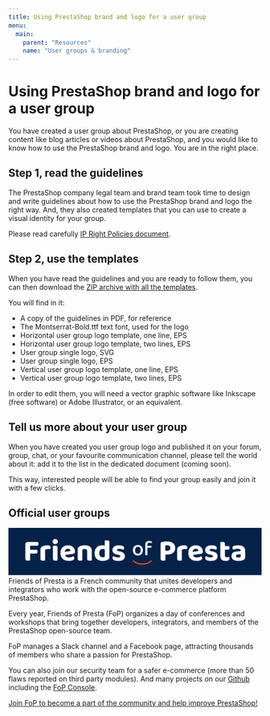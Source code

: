 ```yaml
---
title: Using PrestaShop brand and logo for a user group
menu:
  main:
    parent: "Resources"
    name: "User groups & branding"
---
```


# Using PrestaShop brand and logo for a user group

You have created a user group about PrestaShop, or you are creating content like blog articles or videos about PrestaShop, and you would like to know how to use the PrestaShop brand and logo. You are in the right place.


## Step 1, read the guidelines

The PrestaShop company legal team and brand team took time to design and write guidelines about how to use the PrestaShop brand and logo the right way. And, they also created templates that you can use to create a visual identity for your group.

Please read carefully [IP Right Policies document](/files/ip-right-policies.pdf).


## Step 2, use the templates

When you have read the guidelines and you are ready to follow them, you can then download the [ZIP archive with all the templates](/files/PrestaShop_Privacy_Policies.zip).

You will find in it:
- A copy of the guidelines in PDF, for reference
- The Montserrat-Bold.ttf text font, used for the logo
- Horizontal user group logo template, one line, EPS
- Horizontal user group logo template, two lines, EPS
- User group single logo, SVG
- User group single logo, EPS
- Vertical user group logo template, one line, EPS
- Vertical user group logo template, two lines, EPS

In order to edit them, you will need a vector graphic software like Inkscape (free software) or Adobe Illustrator, or an equivalent.


## Tell us more about your user group

When you have created you user group logo and published it on your forum, group, chat, or your favourite communication channel, please tell the world about it: add it to the list in the dedicated document (coming soon).

This way, interested people will be able to find your group easily and join it with a few clicks.

## Official user groups

![Friends of Presta](fop_logotype-horizontal-blanc-avec-fond.svg)
Friends of Presta is a French community that unites developers and integrators who work with the open-source e-commerce platform PrestaShop.

Every year, Friends of Presta (FoP) organizes a day of conferences and workshops that bring together developers, integrators, and members of the PrestaShop open-source team.

FoP manages a Slack channel and a Facebook page, attracting thousands of members who share a passion for PrestaShop.

You can also join our security team for a safer e-commerce (more than 50 flaws reported on third party modules). And many projects on our [Github](https://github.com/friends-of-presta) including the [FoP Console](https://github.com/friends-of-presta/fop_console).

[Join FoP to become a part of the community and help improve PrestaShop!](https://friendsofpresta.org/en)